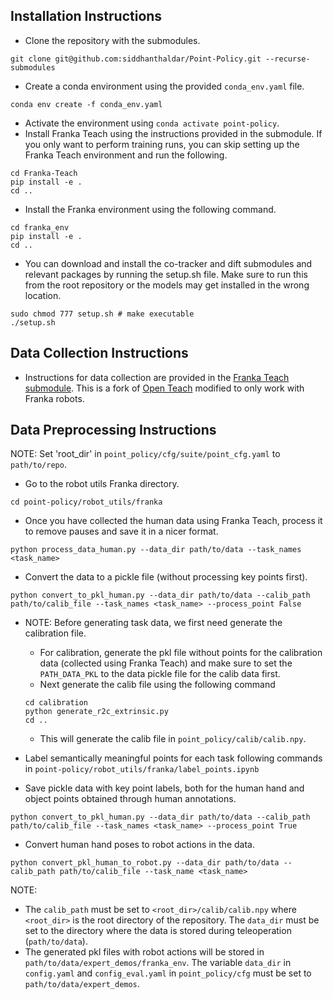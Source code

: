 ## Installation Instructions

- Clone the repository with the submodules.
```
git clone git@github.com:siddhanthaldar/Point-Policy.git --recurse-submodules
```
- Create a conda environment using the provided `conda_env.yaml` file.
```
conda env create -f conda_env.yaml
```
- Activate the environment using `conda activate point-policy`.
- Install Franka Teach using the instructions provided in the submodule. If you only want to perform training runs, you can skip setting up the Franka Teach environment and run the following.
```
cd Franka-Teach
pip install -e .
cd ..
```
- Install the Franka environment using the following command.
```
cd franka_env
pip install -e .
cd ..
```
- You can download and install the co-tracker and dift submodules and relevant packages by running the setup.sh file. Make sure to run this from the root repository or the models may get installed in the wrong location.
```
sudo chmod 777 setup.sh # make executable
./setup.sh
```


## Data Collection Instructions
- Instructions for data collection are provided in the [Franka Teach submodule](Franka-Teach/README.md). This is a fork of [Open Teach](https://github.com/aadhithya14/Open-Teach) modified to only work with Franka robots.

## Data Preprocessing Instructions

NOTE: Set 'root_dir' in `point_policy/cfg/suite/point_cfg.yaml` to `path/to/repo`.

- Go to the robot utils Franka directory.
```
cd point-policy/robot_utils/franka
```
- Once you have collected the human data using Franka Teach, process it to remove pauses and save it in a nicer format.
```
python process_data_human.py --data_dir path/to/data --task_names <task_name>
```
- Convert the data to a pickle file (without processing key points first).
```
python convert_to_pkl_human.py --data_dir path/to/data --calib_path path/to/calib_file --task_names <task_name> --process_point False
```
- NOTE: Before generating task data, we first need generate the calibration file.
    - For calibration, generate the pkl file without points for the calibration data (collected using Franka Teach) and make sure to set the `PATH_DATA_PKL` to the data pickle file for the calib data first.
    - Next generate the calib file using the following command
    ```
    cd calibration
    python generate_r2c_extrinsic.py
    cd ..
    ```
    - This will generate the calib file in `point_policy/calib/calib.npy`.

- Label semantically meaningful points for each task following commands in `point-policy/robot_utils/franka/label_points.ipynb`
- Save pickle data with key point labels, both for the human hand and object points obtained through human annotations.
```
python convert_to_pkl_human.py --data_dir path/to/data --calib_path path/to/calib_file --task_names <task_name> --process_point True
```
- Convert human hand poses to robot actions in the data.
```
python convert_pkl_human_to_robot.py --data_dir path/to/data --calib_path path/to/calib_file --task_name <task_name>
```

NOTE:
- The `calib_path` must be set to `<root_dir>/calib/calib.npy` where `<root_dir>` is the root directory of the repository. The `data_dir` must be set to the directory where the data is stored during teleoperation (`path/to/data`).
- The generated pkl files with robot actions will be stored in `path/to/data/expert_demos/franka_env`. The variable `data_dir` in `config.yaml` and `config_eval.yaml` in `point_policy/cfg` must be set to `path/to/data/expert_demos`.
